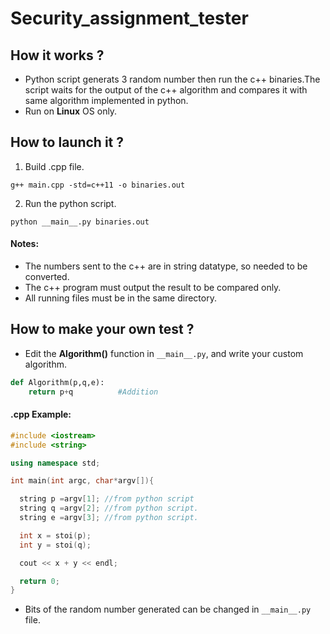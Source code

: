 # Security_assignment_tester

## How it works ?
- Python script generats 3 random number then run the c++ binaries.The script waits for the output of the c++ algorithm and  compares it with same algorithm implemented in python. <br>
- Run on __Linux__  OS only.

## How to launch it ?
1) Build .cpp file.
```
g++ main.cpp -std=c++11 -o binaries.out
```
2)  Run the python script.
```
python __main__.py binaries.out
```
#### Notes: 
- The numbers sent to the c++ are in string datatype, so needed to be converted. <br>
- The c++ program must output the result to be compared only.
- All running files must be in the same directory.

## How to make your own test ?
- Edit the __Algorithm()__ function in ``` __main__.py ```, and write your custom algorithm.

```python
def Algorithm(p,q,e): 
    return p+q          #Addition
```
#### .cpp Example:
``` cpp
#include <iostream>
#include <string>

using namespace std;

int main(int argc, char*argv[]){

  string p =argv[1]; //from python script
  string q =argv[2]; //from python script.
  string e =argv[3]; //from python script.

  int x = stoi(p);
  int y = stoi(q);

  cout << x + y << endl; 

  return 0;
}
```
- Bits of the random number generated can be changed in ```__main__.py``` file.


